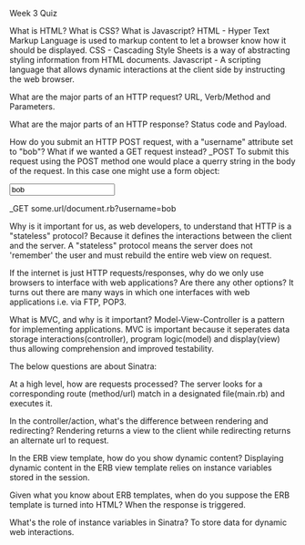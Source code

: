 Week 3 Quiz

What is HTML? What is CSS? What is Javascript?
HTML - Hyper Text Markup Language is used to markup content to let a
       browser know how it should be displayed.
CSS  - Cascading Style Sheets is a way of abstracting styling information
       from HTML documents.
Javascript - A scripting language that allows dynamic interactions at 
             the client side by instructing the web browser.

What are the major parts of an HTTP request?
URL, Verb/Method and Parameters.

What are the major parts of an HTTP response?
Status code and Payload.

How do you submit an HTTP POST request, with a "username" attribute set to 
"bob"? What if we wanted a GET request instead?
_POST
To submit this request using the POST method one would place a querry
string in the body of the request. 
In this case one might use a form object:
<form action='/setuser' method='post'>
  <input type='text' name='username' value='bob'>

_GET
some.url/document.rb?username=bob

Why is it important for us, as web developers, to understand that HTTP is a "stateless" protocol?
Because it defines the interactions between the client and the server.
A "stateless" protocol means the server does not 'remember' the user
and must rebuild the entire web view on request.

If the internet is just HTTP requests/responses, why do we only use browsers to interface with web applications? Are there any other options?
It turns out there are many ways in which one interfaces with web
applications i.e. via FTP, POP3.

What is MVC, and why is it important?
Model-View-Controller is a pattern for implementing applications.
MVC is important because it seperates data storage interactions(controller),
program logic(model) and display(view) thus allowing comprehension and
improved testability.

The below questions are about Sinatra:

At a high level, how are requests processed?
The server looks for a corresponding route (method/url) match in a designated file(main.rb) and executes it.

In the controller/action, what's the difference between rendering and redirecting?
Rendering returns a view to the client while redirecting returns an
alternate url to request.

In the ERB view template, how do you show dynamic content?
Displaying dynamic content in the ERB view template relies on instance
variables stored in the session.

Given what you know about ERB templates, when do you suppose the ERB template is turned into HTML?
When the response is triggered.

What's the role of instance variables in Sinatra?
To store data for dynamic web interactions.